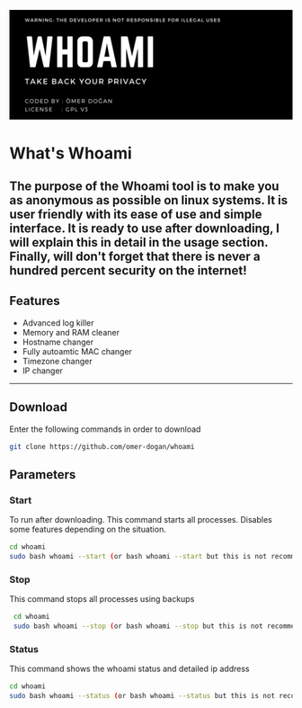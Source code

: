 ![](logo.png) </br>
# What's Whoami

The purpose of the Whoami tool is to make you as anonymous as possible on linux systems. It is user friendly with its ease of use and simple interface. It is ready to use after downloading, I will explain this in detail in the usage section. Finally, will don't forget that there is never a hundred percent security on the internet!
 ---
  ## Features
 * Advanced log killer
 * Memory and RAM cleaner
 * Hostname changer
 * Fully autoamtic MAC changer
 * Timezone changer
 * IP changer
 ---
 ## Download
 Enter the following commands in order to download 
 ```bash
 git clone https://github.com/omer-dogan/whoami
 ```
 ## Parameters
 ### Start
 To run after downloading. This command starts all processes. Disables some features depending on the situation.
 ```bash
 cd whoami
 sudo bash whoami --start (or bash whoami --start but this is not recommended)
 ```
 ### Stop
This command stops all processes using backups
```bash
 cd whoami
 sudo bash whoami --stop (or bash whoami --stop but this is not recommended)
 ```
  ### Status
 This command shows the whoami status and detailed ip address
 ```bash
 cd whoami
 sudo bash whoami --status (or bash whoami --status but this is not recommended)
 ```

